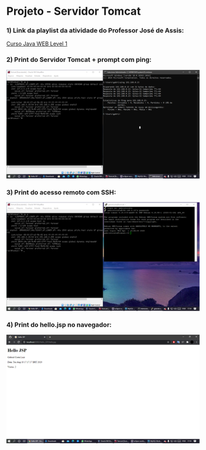 # Projeto - Servidor Tomcat
### 1) Link da playlist da atividade do Professor José de Assis:
[Curso Java WEB Level 1](https://www.youtube.com/playlist?list=PLbEOwbQR9lqz9AnwhrrOLz9cz1-TxoiUg)
### 2) Print do Servidor Tomcat + prompt com ping:
![Ping](https://github.com/GabrielCostaLuiz/Servidor_WEB/blob/master/imagens/imagem%208.png)
### 3) Print do acesso remoto com SSH:
![Ping](https://github.com/GabrielCostaLuiz/Servidor_WEB/blob/master/imagens/imagem%209.png)
### 4) Print do hello.jsp no navegador:
![Ping](https://github.com/GabrielCostaLuiz/Servidor_WEB/blob/master/imagens/imagem%2010.png)
